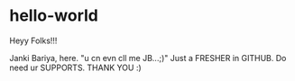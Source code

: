 # hello-world

Heyy Folks!!!

Janki Bariya, here.
"u cn evn cll me JB...;)"
Just a FRESHER in GITHUB.
Do need ur SUPPORTS.
THANK YOU :)
